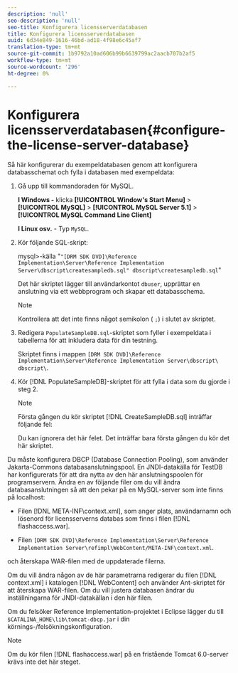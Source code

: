 ```yaml
---
description: 'null'
seo-description: 'null'
seo-title: Konfigurera licensserverdatabasen
title: Konfigurera licensserverdatabasen
uuid: 6d34e849-1616-46bd-ad18-4f98e6c45af7
translation-type: tm+mt
source-git-commit: 1b9792a10ad606b99b6639799ac2aacb707b2af5
workflow-type: tm+mt
source-wordcount: '296'
ht-degree: 0%

---
```



# Konfigurera licensserverdatabasen{#configure-the-license-server-database}

Så här konfigurerar du exempeldatabasen genom att konfigurera databasschemat och fylla i databasen med exempeldata:

1. Gå upp till kommandoraden för MySQL.

   **I Windows -** klicka   **[!UICONTROL Window's Start Menu]** >  **[!UICONTROL MySQL]** >  **[!UICONTROL MySQL Server 5.1]** >  **[!UICONTROL MySQL Command Line Client]**

   **I Linux osv.** - Typ  `MySQL`.

1. Kör följande SQL-skript:

   mysql>-källa &quot;`"[DRM SDK DVD]\Reference Implementation\Server\Reference Implementation Server\dbscript\createsampledb.sql" dbscript\createsampledb.sql`&quot;

   Det här skriptet lägger till användarkontot `dbuser`, upprättar en anslutning via ett webbprogram och skapar ett databasschema.

   >[!NOTE]
   >
   >Kontrollera att det inte finns något semikolon ( `;`) i slutet av skriptet.

1. Redigera `PopulateSampleDB.sql`-skriptet som fyller i exempeldata i tabellerna för att inkludera data för din testning.

   Skriptet finns i mappen `[DRM SDK DVD]\Reference Implementation\Server\Reference Implementation Server\dbscript\ dbscript\`.
1. Kör [!DNL PopulateSampleDB]-skriptet för att fylla i data som du gjorde i steg 2.

   >[!NOTE]
   >
   >Första gången du kör skriptet [!DNL CreateSampleDB.sql] inträffar följande fel:

   Du kan ignorera det här felet. Det inträffar bara första gången du kör det här skriptet.

Du måste konfigurera DBCP (Database Connection Pooling), som använder Jakarta-Commons databasanslutningspool. En JNDI-datakälla för TestDB har konfigurerats för att dra nytta av den här anslutningspoolen för programservern. Ändra en av följande filer om du vill ändra databasanslutningen så att den pekar på en MySQL-server som inte finns på localhost:

* Filen [!DNL META-INF\context.xml], som anger plats, användarnamn och lösenord för licensserverns databas som finns i filen [!DNL flashaccess.war].

* Filen `[DRM SDK DVD]\Reference Implementation\Server\Reference Implementation Server\refimpl\WebContent/META-INF\context.xml`.

och återskapa WAR-filen med de uppdaterade filerna.

Om du vill ändra någon av de här parametrarna redigerar du filen [!DNL context.xml] i katalogen [!DNL WebContent] och använder Ant-skriptet för att återskapa WAR-filen. Om du vill justera databasen ändrar du inställningarna för JNDI-datakällan i den här filen.

Om du felsöker Reference Implementation-projektet i Eclipse lägger du till `$CATALINA_HOME\lib\tomcat-dbcp.jar` i din körnings-/felsökningskonfiguration.

>[!NOTE]
>
>Om du kör filen [!DNL flashaccess.war] på en fristående Tomcat 6.0-server krävs inte det här steget.

